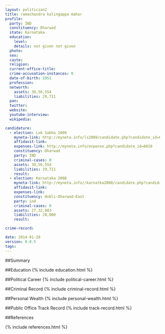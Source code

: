 ```yaml
---
layout: politician2
title: ramachandra kalingappa mahar
profile: 
  party: IND
  constituency: Dharwad
  state: Karnataka
  education: 
    level: 
    details: not given not given
  photo: 
  sex: 
  caste: 
  religion: 
  current-office-title: 
  crime-accusation-instances: 0
  date-of-birth: 1951
  profession: 
  networth: 
    assets: 30,56,554
    liabilities: 29,711
  pan: 
  twitter: 
  website: 
  youtube-interview: 
  wikipedia: 

candidature: 
  - election: Lok Sabha 2009
    myneta-link: http://myneta.info/ls2009/candidate.php?candidate_id=6010
    affidavit-link: 
    expenses-link: http://myneta.info/expense.php?candidate_id=6010
    constituency: Dharwad 
    party: IND
    criminal-cases: 0
    assets: 30,56,554
    liabilities: 29,711
    result:  
  - election: Karnataka 2008
    myneta-link: http://myneta.info//karnatka2008/candidate.php?candidate_id=830
    affidavit-link: 
    expenses-link: 
    constituency: Hubli-Dharwad-East 
    party: ind
    criminal-cases: 0
    assets: 27,32,683
    liabilities: 28,000
    result:  

crime-record: 

date: 2014-01-28
version: 0.0.5
tags: 
---
```

##Summary


##Education
{% include education.html %}


##Political Career
{% include political-career.html %}


##Criminal Record
{% include criminal-record.html %}


##Personal Wealth
{% include personal-wealth.html %}


##Public Office Track Record
{% include track-record.html %}


##References


{% include references.html %}